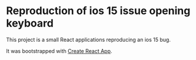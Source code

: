 # Reproduction of ios 15 issue opening keyboard

This project is a small React applications reproducing an ios 15 bug. 

It was bootstrapped with [Create React App](https://github.com/facebook/create-react-app).
